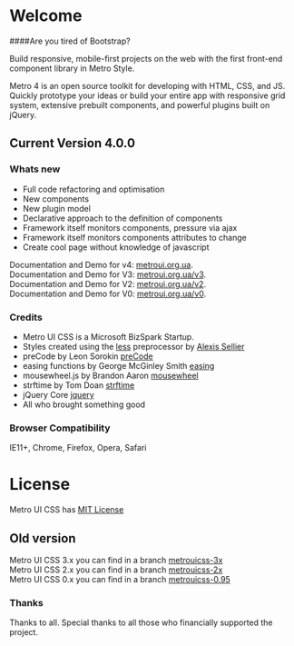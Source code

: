 # Welcome
####Are you tired of Bootstrap?
  
 Build responsive, mobile-first projects on the web with the first front-end component library in Metro Style.

 Metro 4 is an open source toolkit for developing with HTML, CSS, and JS. Quickly prototype your ideas or build your entire app with responsive grid system, extensive prebuilt components, and powerful plugins built on jQuery.
 
## Current Version 4.0.0

### Whats new
+ Full code refactoring and optimisation
+ New components
+ New plugin model
+ Declarative approach to the definition of components
+ Framework itself monitors components, pressure via ajax
+ Framework itself monitors components attributes to change
+ Create cool page without knowledge of javascript

 Documentation and Demo for v4: [metroui.org.ua](http://metroui.org.ua/).   
 Documentation and Demo for V3: [metroui.org.ua/v3](http://metroui.org.ua/v3).   
 Documentation and Demo for V2: [metroui.org.ua/v2](http://metroui.org.ua/v2).   
 Documentation and Demo for V0: [metroui.org.ua/v0](http://metroui.org.ua/v0).   

### Credits
- Metro UI CSS is a Microsoft BizSpark Startup.
- Styles created using the [less](http://lesscss.org) preprocessor by  [Alexis Sellier](https://github.com/cloudhead)
- preCode by Leon Sorokin [preCode](https://github.com/leeoniya/preCode.js)
- easing functions by George McGinley Smith [easing](http://gsgd.co.uk/sandbox/jquery/easing/)
- mousewheel.js by Brandon Aaron [mousewheel](http://brandonaaron.net)
- strftime by Tom Doan [strftime](https://github.com/thdoan/strftime)
- jQuery Core [jquery](https://jquery.com/)
- All who brought something good 

### Browser Compatibility
IE11+, Chrome, Firefox, Opera, Safari

# License
Metro UI CSS has [MIT License](http://metroui.org.ua/license.html)

## Old version
Metro UI CSS 3.x you can find in a branch [metrouicss-3x](https://github.com/olton/Metro-UI-CSS/tree/metrouicss-3x)     
Metro UI CSS 2.x you can find in a branch [metrouicss-2x](https://github.com/olton/Metro-UI-CSS/tree/metrouicss-2x)     
Metro UI CSS 0.x you can find in a branch [metrouicss-0.95](https://github.com/olton/Metro-UI-CSS/tree/metrouicss-0.95) 

### Thanks
Thanks to all. Special thanks to all those who financially supported the project.    
    
        
         